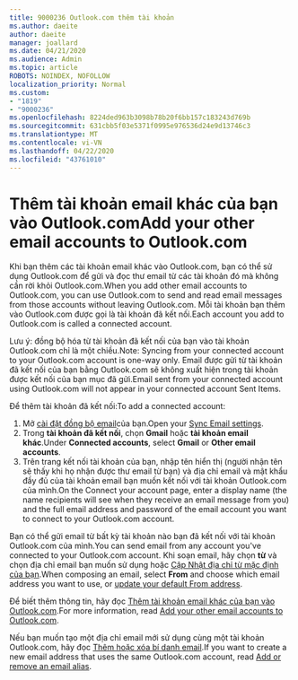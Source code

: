 ```yaml
---
title: 9000236 Outlook.com thêm tài khoản
ms.author: daeite
author: daeite
manager: joallard
ms.date: 04/21/2020
ms.audience: Admin
ms.topic: article
ROBOTS: NOINDEX, NOFOLLOW
localization_priority: Normal
ms.custom:
- "1819"
- "9000236"
ms.openlocfilehash: 8224ded963b3098b78b20f6bb157c183243d769b
ms.sourcegitcommit: 631cbb5f03e5371f0995e976536d24e9d13746c3
ms.translationtype: MT
ms.contentlocale: vi-VN
ms.lasthandoff: 04/22/2020
ms.locfileid: "43761010"
---
```

# <a name="add-your-other-email-accounts-to-outlookcom"></a><span data-ttu-id="65201-102">Thêm tài khoản email khác của bạn vào Outlook.com</span><span class="sxs-lookup"><span data-stu-id="65201-102">Add your other email accounts to Outlook.com</span></span>

<span data-ttu-id="65201-103">Khi bạn thêm các tài khoản email khác vào Outlook.com, bạn có thể sử dụng Outlook.com để gửi và đọc thư email từ các tài khoản đó mà không cần rời khỏi Outlook.com.</span><span class="sxs-lookup"><span data-stu-id="65201-103">When you add other email accounts to Outlook.com, you can use Outlook.com to send and read email messages from those accounts without leaving Outlook.com.</span></span> <span data-ttu-id="65201-104">Mỗi tài khoản bạn thêm vào Outlook.com được gọi là tài khoản đã kết nối.</span><span class="sxs-lookup"><span data-stu-id="65201-104">Each account you add to Outlook.com is called a connected account.</span></span>

<span data-ttu-id="65201-105">Lưu ý: đồng bộ hóa từ tài khoản đã kết nối của bạn vào tài khoản Outlook.com chỉ là một chiều.</span><span class="sxs-lookup"><span data-stu-id="65201-105">Note: Syncing from your connected account to your Outlook.com account is one-way only.</span></span> <span data-ttu-id="65201-106">Email được gửi từ tài khoản đã kết nối của bạn bằng Outlook.com sẽ không xuất hiện trong tài khoản được kết nối của bạn mục đã gửi.</span><span class="sxs-lookup"><span data-stu-id="65201-106">Email sent from your connected account using Outlook.com will not appear in your connected account Sent Items.</span></span>

<span data-ttu-id="65201-107">Để thêm tài khoản đã kết nối:</span><span class="sxs-lookup"><span data-stu-id="65201-107">To add a connected account:</span></span>

1. <span data-ttu-id="65201-108">Mở [cài đặt đồng bộ email](https://go.microsoft.com/fwlink/?linkid=875264)của bạn.</span><span class="sxs-lookup"><span data-stu-id="65201-108">Open your [Sync Email settings](https://go.microsoft.com/fwlink/?linkid=875264).</span></span>
2. <span data-ttu-id="65201-109">Trong **tài khoản đã kết nối**, chọn **Gmail** hoặc **tài khoản email khác**.</span><span class="sxs-lookup"><span data-stu-id="65201-109">Under **Connected accounts**, select **Gmail** or **Other email accounts**.</span></span>
3. <span data-ttu-id="65201-110">Trên trang kết nối tài khoản của bạn, nhập tên hiển thị (người nhận tên sẽ thấy khi họ nhận được thư email từ bạn) và địa chỉ email và mật khẩu đầy đủ của tài khoản email bạn muốn kết nối với tài khoản Outlook.com của mình.</span><span class="sxs-lookup"><span data-stu-id="65201-110">On the Connect your account page, enter a display name (the name recipients will see when they receive an email message from you) and the full email address and password of the email account you want to connect to your Outlook.com account.</span></span>

<span data-ttu-id="65201-111">Bạn có thể gửi email từ bất kỳ tài khoản nào bạn đã kết nối với tài khoản Outlook.com của mình.</span><span class="sxs-lookup"><span data-stu-id="65201-111">You can send email from any account you've connected to your Outlook.com account.</span></span> <span data-ttu-id="65201-112">Khi soạn email, hãy chọn **từ** và chọn địa chỉ email bạn muốn sử dụng hoặc [Cập Nhật địa chỉ từ mặc định của bạn](https://go.microsoft.com/fwlink/?linkid=875264).</span><span class="sxs-lookup"><span data-stu-id="65201-112">When composing an email, select **From** and choose which email address you want to use, or [update your default From address](https://go.microsoft.com/fwlink/?linkid=875264).</span></span>

<span data-ttu-id="65201-113">Để biết thêm thông tin, hãy đọc [Thêm tài khoản email khác của bạn vào Outlook.com](https://support.office.com/article/c5224df4-5885-4e79-91ba-523aa743f0ba?wt.mc_id=Office_Outlook_com_Alchemy).</span><span class="sxs-lookup"><span data-stu-id="65201-113">For more information, read [Add your other email accounts to Outlook.com](https://support.office.com/article/c5224df4-5885-4e79-91ba-523aa743f0ba?wt.mc_id=Office_Outlook_com_Alchemy).</span></span>

<span data-ttu-id="65201-114">Nếu bạn muốn tạo một địa chỉ email mới sử dụng cùng một tài khoản Outlook.com, hãy đọc [Thêm hoặc xóa bí danh email](https://support.office.com/article/459b1989-356d-40fa-a689-8f285b13f1f2?wt.mc_id=Office_Outlook_com_Alchemy).</span><span class="sxs-lookup"><span data-stu-id="65201-114">If you want to create a new email address that uses the same Outlook.com account, read [Add or remove an email alias](https://support.office.com/article/459b1989-356d-40fa-a689-8f285b13f1f2?wt.mc_id=Office_Outlook_com_Alchemy).</span></span>